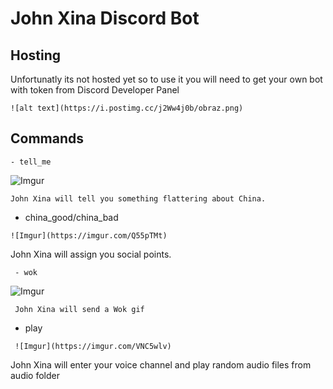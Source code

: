 # John Xina Discord Bot

## Hosting
Unfortunatly its not hosted yet so to use it you will need to get your own bot with token from Discord Developer Panel
```
![alt text](https://i.postimg.cc/j2Ww4j0b/obraz.png)
```
## Commands
```
- tell_me
```
![Imgur](https://imgur.com/IPMoNzI)
```
John Xina will tell you something flattering about China.
```
- china_good/china_bad
```
![Imgur](https://imgur.com/Q55pTMt)
```
John Xina will assign you social points.
```
 - wok
```
 ![Imgur](https://imgur.com/3iks6am)
```
 John Xina will send a Wok gif
```
 - play
```
 ![Imgur](https://imgur.com/VNC5wlv)
```
 John Xina will enter your voice channel and play random audio files from audio folder
